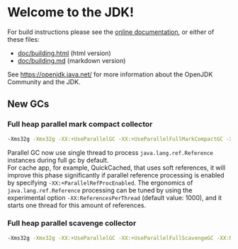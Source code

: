 # Welcome to the JDK!

For build instructions please see the
[online documentation](https://openjdk.java.net/groups/build/doc/building.html),
or either of these files:

- [doc/building.html](doc/building.html) (html version)
- [doc/building.md](doc/building.md) (markdown version)

See <https://openjdk.java.net/> for more information about
the OpenJDK Community and the JDK.

## New GCs
### Full heap parallel mark compact collector
```bash
-Xms32g -Xmx32g -XX:+UseParallelGC -XX:+UseParallelFullMarkCompactGC -XX:NewSize=1k -XX:MaxNewSize=1k -XX:-UseAdaptiveSizePolicy
```
Parallel GC now use single thread to process `java.lang.ref.Reference` instances during full gc by default.  
For cache app, for example, QuickCached, that uses soft references, it will improve this phase significantly if parallel reference processing is enabled by specifying `-XX:+ParallelRefProcEnabled`. The ergonomics of `java.lang.ref.Reference` processing can be tuned by using the experimental option `-XX:ReferencesPerThread` (default value: 1000), and it starts one thread for this amount of references.
### Full heap parallel scavenge collector
```bash
-Xms32g -Xmx32g -XX:+UseParallelGC -XX:+UseParallelFullScavengeGC -XX:NewSize=32g -XX:MaxNewSize=32g -XX:SurvivorRatio=1 -XX:-UseAdaptiveSizePolicy
```
